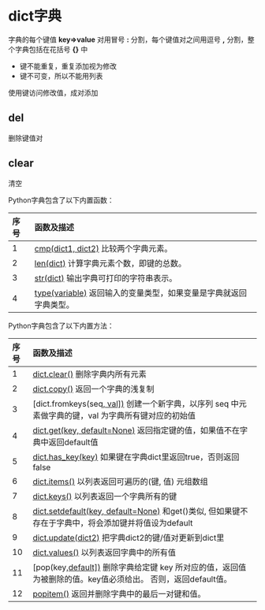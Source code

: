 # dict字典

字典的每个键值 **key=>value** 对用冒号 **:** 分割，每个键值对之间用逗号 **,** 分割，整个字典包括在花括号 **{}** 中

* 键不能重复，重复添加视为修改
* 键不可变，所以不能用列表

使用键访问修改值，成对添加

## del

删除键值对

## clear

清空

Python字典包含了以下内置函数：

| 序号 | 函数及描述                                                                                                                  |
| :--- | :-------------------------------------------------------------------------------------------------------------------------- |
| 1    | [cmp(dict1, dict2)](https://www.runoob.com/python/att-dictionary-cmp.html) 比较两个字典元素。                               |
| 2    | [len(dict)](https://www.runoob.com/python/att-dictionary-len.html) 计算字典元素个数，即键的总数。                           |
| 3    | [str(dict)](https://www.runoob.com/python/att-dictionary-str.html) 输出字典可打印的字符串表示。                             |
| 4    | [type(variable)](https://www.runoob.com/python/att-dictionary-type.html) 返回输入的变量类型，如果变量是字典就返回字典类型。 |

Python字典包含了以下内置方法：

| 序号 | 函数及描述                                                                                                                                                                   |
| :--- | :--------------------------------------------------------------------------------------------------------------------------------------------------------------------------- |
| 1    | [dict.clear()](https://www.runoob.com/python/att-dictionary-clear.html) 删除字典内所有元素                                                                                   |
| 2    | [dict.copy()](https://www.runoob.com/python/att-dictionary-copy.html) 返回一个字典的浅复制                                                                                   |
| 3    | [dict.fromkeys(seq[, val\])](https://www.runoob.com/python/att-dictionary-fromkeys.html) 创建一个新字典，以序列 seq 中元素做字典的键，val 为字典所有键对应的初始值           |
| 4    | [dict.get(key, default=None)](https://www.runoob.com/python/att-dictionary-get.html) 返回指定键的值，如果值不在字典中返回default值                                           |
| 5    | [dict.has_key(key)](https://www.runoob.com/python/att-dictionary-has_key.html) 如果键在字典dict里返回true，否则返回false                                                     |
| 6    | [dict.items()](https://www.runoob.com/python/att-dictionary-items.html) 以列表返回可遍历的(键, 值) 元组数组                                                                  |
| 7    | [dict.keys()](https://www.runoob.com/python/att-dictionary-keys.html) 以列表返回一个字典所有的键                                                                             |
| 8    | [dict.setdefault(key, default=None)](https://www.runoob.com/python/att-dictionary-setdefault.html) 和get()类似, 但如果键不存在于字典中，将会添加键并将值设为default          |
| 9    | [dict.update(dict2)](https://www.runoob.com/python/att-dictionary-update.html) 把字典dict2的键/值对更新到dict里                                                              |
| 10   | [dict.values()](https://www.runoob.com/python/att-dictionary-values.html) 以列表返回字典中的所有值                                                                           |
| 11   | [pop(key[,default\])](https://www.runoob.com/python/python-att-dictionary-pop.html) 删除字典给定键 key 所对应的值，返回值为被删除的值。key值必须给出。 否则，返回default值。 |
| 12   | [popitem()](https://www.runoob.com/python/python-att-dictionary-popitem.html) 返回并删除字典中的最后一对键和值。                                                             |
